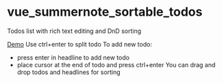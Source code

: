 # vue_summernote_sortable_todos
Todos list with rich text editing and DnD sorting

[Demo](https://codepen.io/vborshchov/full/NRvLqo/)
Use ctrl+enter to split todo
To add new todo:
  *  press enter in headline to add new todo
  *  place cursor at the end of todo and press ctrl+enter
You can drag and drop todos and headlines for sorting
